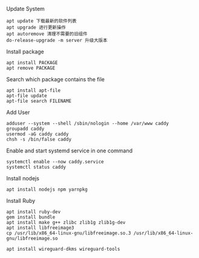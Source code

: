 Update System
```
apt update 下载最新的软件列表
apt upgrade 进行更新操作
apt autoremove 清理不需要的旧组件
do-release-upgrade -m server 升级大版本
```

Install package

```
apt install PACKAGE
apt remove PACKAGE
```

Search which package contains the file

```
apt install apt-file
apt-file update
apt-file search FILENAME
```

Add User

```
adduser --system --shell /sbin/nologin --home /var/www caddy
groupadd caddy
usermod -aG caddy caddy
chsh -s /bin/false caddy
```

Enable and start systemd service in one command

```
systemctl enable --now caddy.service
systemctl status caddy
```

Install nodejs
```
apt install nodejs npm yarnpkg
```

Install Ruby

```
apt install ruby-dev
gem install bundle
apt install make g++ zlibc zlib1g zlib1g-dev
apt install libfreeimage3
cp /usr/lib/x86_64-linux-gnu/libfreeimage.so.3 /usr/lib/x86_64-linux-gnu/libfreeimage.so
```
```
apt install wireguard-dkms wireguard-tools
```
